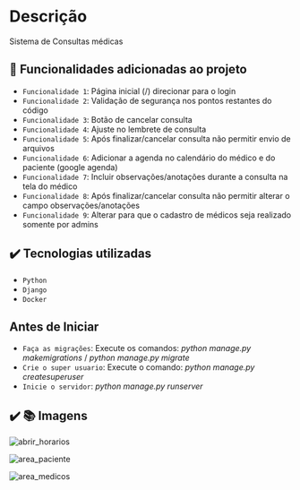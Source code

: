 # Descrição
Sistema de Consultas médicas

## :hammer: Funcionalidades adicionadas ao projeto

- `Funcionalidade 1`: Página inicial (/) direcionar para o login
- `Funcionalidade 2`: Validação de segurança nos pontos restantes do código
- `Funcionalidade 3`: Botão de cancelar consulta
- `Funcionalidade 4`: Ajuste no lembrete de consulta
- `Funcionalidade 5`: Após finalizar/cancelar consulta não permitir envio de arquivos
- `Funcionalidade 6`: Adicionar a agenda no calendário do médico e do paciente (google agenda)
- `Funcionalidade 7`: Incluir observações/anotações durante a consulta na tela do médico
- `Funcionalidade 8`: Após finalizar/cancelar consulta não permitir alterar o campo observações/anotações
- `Funcionalidade 9`: Alterar para que o cadastro de médicos seja realizado somente por admins


## ✔️ Tecnologias utilizadas

- ``Python``
- ``Django``
- ``Docker``


## Antes de Iniciar
- `Faça as migrações`: Execute os comandos: *python manage.py makemigrations* / *python manage.py migrate*
- `Crie o super usuario`: Execute o comando: *python manage.py createsuperuser*
- `Inicie o servidor`: *python manage.py runserver*


## ✔️ :books:  Imagens
![abrir_horarios](https://github.com/osvaldosdj/PSW10/assets/31571091/e44d76bd-28e2-4343-bd90-ac3e2269c856)

![area_paciente](https://github.com/osvaldosdj/PSW10/assets/31571091/9f4b648d-9520-42f9-8750-9a16961e655b)

![area_medicos](https://github.com/osvaldosdj/PSW10/assets/31571091/ac3a1bd6-5a12-4660-ac61-8d8f4186e1c9)
